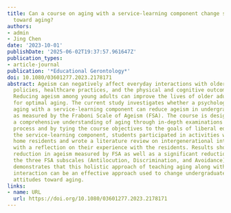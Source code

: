 ```yaml
---
title: Can a course on aging with a service-learning component change students’ attitudes
  toward aging?
authors:
- admin
- Jing Chen
date: '2023-10-01'
publishDate: '2025-06-02T19:37:57.961647Z'
publication_types:
- article-journal
publication: '*Educational Gerontology*'
doi: 10.1080/03601277.2023.2178171
abstract: Ageism can negatively affect everyday interactions with older adults, social
  policies, healthcare practices, and the physical and cognitive outcomes of aging.
  Reducing ageism among young adults can improve the lives of older adults and allow
  for optimal aging. The current study investigates whether a psychology course on
  aging with a service-learning component can reduce ageism in undergraduate students
  as measured by the Fraboni Scale of Ageism (FSA). The course is designed to build
  a comprehensive understanding of aging through in-depth examinations of the aging
  process and by tying the course objectives to the goals of liberal education. In
  the service-learning component, students participated in activities with retirement
  home residents and wrote a literature review on intergenerational interactions along
  with a reflection on their experience with the residents. Results showed an overall
  reduction in ageism measured by FSA as well as a significant reduction on each of
  the three FSA subscales (Antilocution, Discrimination, and Avoidance). This study
  demonstrates that this holistic approach of teaching aging along with intergenerational
  interaction can be an effective approach used to change undergraduate students’
  attitudes toward aging.
links:
- name: URL
  url: https://doi.org/10.1080/03601277.2023.2178171
---
```

